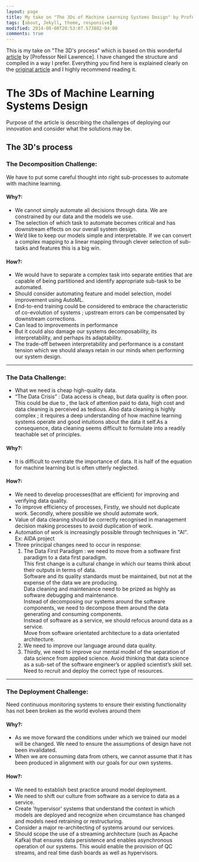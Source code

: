```yaml
---
layout: page
title: My take on "The 3Ds of Machine Learning Systems Design" by Professor Neil Lawrence
tags: [about, Jekyll, theme, responsive]
modified: 2014-08-08T20:53:07.573882-04:00
comments: true
---
```


This is my take on "The 3D's process" which is based on this wonderful [article](http://inverseprobability.com/2018/11/05/the-3ds-of-machine-learning-systems-design#fnref5) by [Professor Neil Lawrence]. I have changed the structure and compiled in a way I prefer. Everything you find here is explained clearly on the [original article](http://inverseprobability.com/2018/11/05/the-3ds-of-machine-learning-systems-design#fnref5) and I highly recommend reading it.

# The 3Ds of Machine Learning Systems Design
Purpose of the article is describing the challenges of deploying our innovation and consider what the solutions may be.

## The 3D's process
### The Decomposition Challenge: 
We have to put some careful thought into right sub-processes to automate with machine learning.  
#### Why?:  
* We cannot simply automate all decisions through data. We are constrained by our data and the models we use.
* The selection of which task to automate becomes critical and has downstream effects on our overall system design.
* We’d like to keep our models simple and interpretable. If we can convert a complex mapping to a linear mapping through clever selection of sub-tasks and features this is a big win.
		
#### How?:
* We would have to separate a complex task into separate entities that are capable of being partitioned and identify appropriate sub-task to be automated.
* Should consider automating feature and model selection, model improvement using AutoML.
* End-to-end training could be considered to embrace the characteristic of co-evolution of systems ; upstream errors can be compensated by downstream corrections.
 * Can lead to improvements in performance
 * But it could also damage our systems decomposability, its interpretability, and perhaps its adaptability.
 * The trade-off between interpretability and performance is a constant tension which we should always retain in our minds when performing our system design.
----
### The Data Challenge:
* What we need is cheap high-quality data. 
* “The Data Crisis” : Data access is cheap, but data quality is often poor. This could be due to , the lack of attention paid to data, high cost and data cleaning is perceived as tedious. Also data cleaning is highly complex ; it requires a deep understanding of how machine learning systems operate and good intuitions about the data it self.As a consequence, data cleaning seems difficult to formulate into a readily teachable set of principles.
		
#### Why?:
* It is difficult to overstate the importance of data. It is half of the equation for machine learning but is often utterly neglected.
		
#### How?:
* We need to develop processes(that are efficient) for improving and verifying data quality.
* To improve efficiency of processes, Firstly, we should not duplicate work. Secondly, where possible we should automate work.
* Value of data cleaning should be correctly recognised in management decision making processes to avoid duplication of work.
* Automation of work is increasingly possible through techniques in "AI". Ex: AIDA project
* Three principal changes need to occur in response:
  1. The Data First Paradigm : we need to move from a software first paradigm to a data first paradigm.  
  This first change is a cultural change in which our teams think about their outputs in terms of data.  
  Software and its quality standards must be maintained, but not at the expense of the data we are producing.  
  Data cleaning and maintenance need to be prized as highly as software debugging and maintenance.  
  Instead of decomposing our systems around the software components, we need to decompose them around the data generating and consuming components.  
  Instead of software as a service, we should refocus around data as a service.  
  Move from software orientated architecture to a data orientated architecture.  
  1. We need to improve our language around data quality.
  1. Thirdly, we need to improve our mental model of the separation of data science from applied science.
  Avoid thinking that data science as a sub-set of the software engineer’s or applied scientist’s skill set.
  Need to recruit and deploy the correct type of resources.
----
### The Deployment Challenge:
Need continuous monitoring systems to ensure their existing functionality has not been broken as the world evolves around them
		
#### Why?:
* As we move forward the conditions under which we trained our model will be changed. We need to ensure the assumptions of design have not been invalidated.
* When we are consuming data from others, we cannot assume that it has been produced in alignment with our goals for our own systems.
			
#### How?:
* We need to establish best practice around model deployment.
* We need to shift our culture from software as a service to data as a service.
* Create 'hypervisor' systems that understand the context in which models are deployed and recognize when circumstance has changed and models need retraining or restructuring.
* Consider a major re-architecting of systems around our services.
* Should scope the use of a streaming architecture (such as Apache Kafka) that ensures data persistence and enables asynchronous operation of our systems. This would enable the provision of QC streams, and real time dash boards as well as hypervisors.

